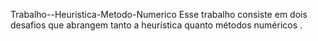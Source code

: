 Trabalho--Heuristica-Metodo-Numerico
Esse trabalho consiste em dois desafios que abrangem tanto a heurística quanto métodos numéricos .

